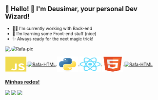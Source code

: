## 👾 Hello! 🧙 I'm Deusimar, your personal Dev Wizard!


- 👨‍💻 I'm currently working with Back-end
- 🌱 I’m learning some Front-end stuff (nice)
- ✨ Always ready for the next magic trick!

<div align="left">
  <a href="https://github.com/joseribeirodtc">
  <img align="center" height="180em" src="https://github-readme-stats.vercel.app/api?username=joseribeirodtc&show_icons=true&theme=dracula&include_all_commits=true&count_private=true"/>
    <img align="center" alt="Rafa-pic" height="178" style="border-radius:50px;" src="https://media.istockphoto.com/vectors/night-wisdom-magic-icon-skull-spellbook-candles-flat-design-isometric-vector-id495661788?k=20&m=495661788&s=612x612&w=0&h=eCrhdUOAJagqi_P_dPkch3gxURDfBmnpJyj4qemXLvA=">
</div>


  
<div style="display: inline_block"><br>
  <img align="center" alt="Rafa-Js" height="50" width="70" src="https://raw.githubusercontent.com/devicons/devicon/master/icons/javascript/javascript-plain.svg">
  <img align="center" alt="Rafa-HTML" height="50" width="70" src="https://cdn.jsdelivr.net/gh/devicons/devicon/icons/nodejs/nodejs-plain.svg" />
  <img align="center" alt="Rafa-Python" height="50" width="70" src="https://raw.githubusercontent.com/devicons/devicon/master/icons/python/python-original.svg">
  <img align="center" alt="Rafa-React" height="50" width="70" src="https://raw.githubusercontent.com/devicons/devicon/master/icons/react/react-original.svg">
  <img align="center" alt="Rafa-HTML" height="50" width="70" src="https://raw.githubusercontent.com/devicons/devicon/master/icons/html5/html5-original.svg">
  <img align="center" alt="Rafa-HTML" height="50" width="70" src="https://cdn.jsdelivr.net/gh/devicons/devicon/icons/postgresql/postgresql-plain-wordmark.svg" />
</div>
  
  
  
### Minhas redes!
  
  <div> 
  <a href="https://instagram.com/deusin.r" target="_blank"><img src="https://img.shields.io/badge/-Instagram-%23E4405F?style=for-the-badge&logo=instagram&logoColor=white" target="_blank"></a> 
  <a href = "mailto:joseribeirodtc@gmail.com"><img src="https://img.shields.io/badge/-Gmail-%23333?style=for-the-badge&logo=gmail&logoColor=white" target="_blank"></a>
  <a href="https://www.linkedin.com/in/deusimar-ribeiro-641967184/" target="_blank"><img src="https://img.shields.io/badge/-LinkedIn-%230077B5?style=for-the-badge&logo=linkedin&logoColor=white" target="_blank"></a> 
 
  
</div>
